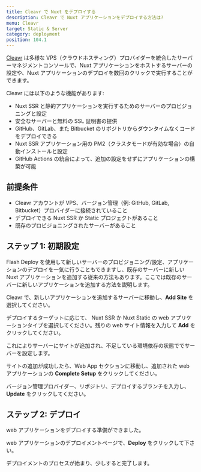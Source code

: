 ```yaml
---
title: Cleavr で Nuxt をデプロイする
description: Cleavr で Nuxt アプリケーションをデプロイする方法は?
menu: Cleavr
target: Static & Server
category: deployment
position: 104.1
---
```


[Cleavr](https://cleavr.io) は多様な VPS（クラウドホスティング）プロバイダーを統合したサーバーマネジメントコンソールで、Nuxt アプリケーションをホストするサーバーの設定や、Nuxt アプリケーションのデプロイを数回のクリックで実行することができます。

Cleavr には以下のような機能があります:

- Nuxt SSR と静的アプリケーションを実行するためのサーバーのプロビジョニングと設定
- 安全なサーバーと無料の SSL 証明書の提供
- GitHub、GitLab、また Bitbucket のリポジトリからダウンタイムなくコードをデプロイできる
- Nuxt SSR アプリケーション用の PM2（クラスタモードが有効な場合）の自動インストールと設定
- GitHub Actions の統合によって、追加の設定をせずにアプリケーションの構築が可能

## 前提条件

- Cleavr アカウントが VPS、バージョン管理（例: GitHub, GitLab, Bitbucket）プロバイダーに接続されていること
- デプロイできる Nuxt SSR か Static プロジェクトがあること
- 既存のプロビジョニングされたサーバーがあること

## ステップ 1: 初期設定

Flash Deploy を使用して新しいサーバーのプロビジョニング/設定、アプリケーションのデプロイを一気に行うこともできますし、既存のサーバーに新しい Nuxt アプリケーションを追加する従来の方法もあります。ここでは既存のサーバーに新しいアプリケーションを追加する方法を説明します。

Cleavr で、新しいアプリケーションを追加するサーバーに移動し、**Add Site** を選択してください。

デプロイするターゲットに応じて、 Nuxt SSR か Nuxt Static の web アプリケーションタイプを選択してください。残りの web サイト情報を入力して **Add** をクリックしてください。

これによりサーバーにサイトが追加され、不足している環境依存の状態ででサーバーを設定します。

サイトの追加が成功したら、Web App セクションに移動し、追加された web アプリケーションの **Complete Setup** をクリックしてください。

バージョン管理プロバイダー、リポジトリ、デプロイするブランチを入力し、**Update** をクリックしてください。

## ステップ 2: デプロイ

web アプリケーションをデプロイする準備ができました。

web アプリケーションのデプロイメントページで、**Deploy** をクリックして下さい。

デプロイメントのプロセスが始まり、少しすると完了します。
